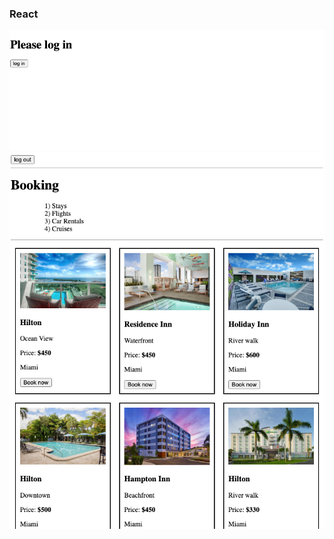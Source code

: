 
### React

![pic1](https://raw.githubusercontent.com/tattyola/booking/main/public/images/booking1.png)
![pic2](https://raw.githubusercontent.com/tattyola/booking/main/public/images/booking2.png)

